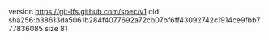 version https://git-lfs.github.com/spec/v1
oid sha256:b38613da5061b284f4077692a72cb07bf6ff43092742c1914ce9fbb777836085
size 81
